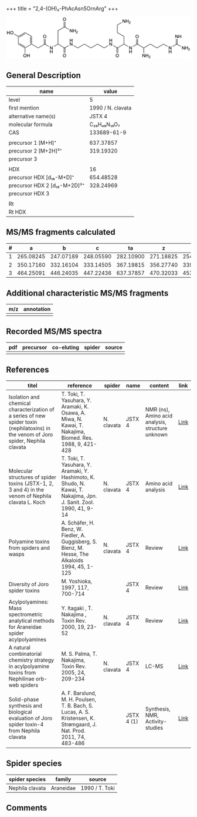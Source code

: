 +++
title = "2,4-(OH)₂-PhAcAsn5OrnArg"
+++

![](/img/2-4-OH2-PhAcAsn5OrnArg.png)

## General Description

| name                         | value             |
|------------------------------|-------------------|
| level                        | 5                 |
| first mention                | 1990 / N. clavata |
| alternative name(s)          | JSTX 4            |
| molecular formula            | C₂₈H₄₈N₁₀O₇       |
| CAS                          | 133689-61-9       |
|                              |                   |
| precursor 1 [M+H]⁺           | 637.37857         |
| precursor 2 [M+2H]²⁺         | 319.19320         |
| precursor 3                  |                   |
|                              |                   |
| HDX                          | 16                |
| precursor HDX   [d₁₆-M+D]⁺   | 654.48528         |
| precursor HDX 2 [d₁₆-M+2D]²⁺ | 328.24969         |
| precursor HDX 3              |                   |
|                              |                   |
| Rt                           |                   |
| Rt HDX                       |                   |

## MS/MS fragments calculated

| # | a         | b         | c         | ta        | z         | y         | tz        |
|---|-----------|-----------|-----------|-----------|-----------|-----------|-----------|
| 1 | 265.08245 | 247.07189 | 248.05590 | 282.10900 | 271.18825 | 254.16170 | 288.21480 |
| 2 | 350.17160 | 332.16104 | 333.14505 | 367.19815 | 356.27740 | 339.25085 | 373.30395 |
| 3 | 464.25091 | 446.24035 | 447.22436 | 637.37857 | 470.32033 | 453.29378 | 487.34688 |

## Additional characteristic MS/MS fragments

| m/z       | annotation |
|-----------|------------|
|           |            |

## Recorded MS/MS spectra

| pdf | precursor | co-eluting | spider    | source                              |
|-----|-----------|------------|-----------|-------------------------------------|
|     |           |            |           |                                     |

## References

| titel                                                                                                                                | reference                                                                                                             | spider     | name       | content                                          | link                                                                                                |
|--------------------------------------------------------------------------------------------------------------------------------------|-----------------------------------------------------------------------------------------------------------------------|------------|------------|--------------------------------------------------|-----------------------------------------------------------------------------------------------------|
| Isolation and chemical characterization of a series of new spider toxin (nephilatoxins) in the venom of Joro spider, Nephila clavata | T. Toki, T. Yasuhara, Y. Aramaki, K. Osawa, A. Miwa, N. Kawai, T. Nakajima, Biomed. Res. 1988, 9, 421-428             | N. clavata | JSTX 4     | NMR (ns), Amino acid analysis, structure unknown | [Link](https://www.jstage.jst.go.jp/article/biomedres/9/6/9_421/_article)                           |
| Molecular structures of spider toxins (JSTX-1, 2, 3 and 4) in the venom of Nephila clavata L. Koch                                   | T. Toki, T. Yasuhara, Y. Aramaki, Y. Hashimoto, K. Shudo, N. Kawai, T. Nakajima, Jpn. J. Sanit. Zool. 1990, 41, 9-14  | N. clavata | JSTX 4     | Amino acid analysis                              | [Link](https://www.jstage.jst.go.jp/article/mez/41/1/41_KJ00000823475/_article)                     |
| Polyamine toxins from spiders and wasps                                                                                              | A. Schäfer, H. Benz, W. Fiedler, A. Guggisberg, S. Bienz, M. Hesse, The Alkaloids 1994, 45, 1-125                     | N. clavata | JSTX 4     | Review                                           | [Link](https://www.sciencedirect.com/science/article/pii/S009995980860276X)                         |
| Diversity of Joro spider toxins                                                                                                      | M. Yoshioka,  1997, 117, 700-714                                                                                      |            | JSTX 4     | Review                                           | [Link](https://www.jstage.jst.go.jp/article/yakushi1947/117/10-11/117_10-11_700/_article/-char/ja/) |
| Acylpolyamines: Mass spectrometric analytical methods for Araneidae spider acylpolyamines                                            | Y. Itagaki , T. Nakajima , Toxin Rev. 2000, 19, 23-52                                                                 | N. clavata | JSTX 4     | Review                                           | [Link](https://www.tandfonline.com/doi/abs/10.1081/TXR-100100314)                                   |
| A natural combinatorial chemistry strategy in acylpolyamine toxins from Nephilinae orb-web spiders                                   | M. S. Palma, T. Nakajima, Toxin Rev. 2005, 24, 209-234                                                                | N. clavata | JSTX 4     | LC-MS                                            | [Link](https://www.tandfonline.com/doi/abs/10.1081/TXR-200057857)                                   |
| Solid-phase synthesis and biological evaluation of Joro spider toxin-4 from Nephila clavata                                          | A. F. Barslund, M. H. Poulsen, T. B. Bach, S. Lucas, A. S. Kristensen, K. Strømgaard, J. Nat. Prod. 2011, 74, 483-486 |            | JSTX 4 (1) | Synthesis, NMR, Activity-studies                 | [Link](https://pubs.acs.org/doi/abs/10.1021/np100746w)                                              |

## Spider species

| spider species  | family    | source         |
|-----------------|-----------|----------------|
| Nephila clavata | Araneidae | 1990 / T. Toki |

## Comments